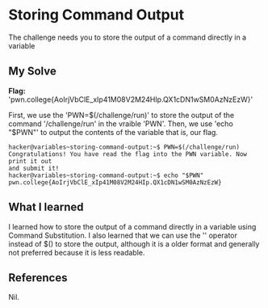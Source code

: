 # Storing Command Output
The challenge needs you to store the output of a command directly in a variable

## My Solve
**Flag:**  'pwn.college{AoIrjVbClE_xIp41M08V2M24HIp.QX1cDN1wSM0AzNzEzW}'

First, we use the 'PWN=$(/challenge/run)' to store the output of the command '/challenge/run' in the vraible 'PWN'.
Then, we use 'echo "$PWN"' to output the contents of the variable that is, our flag.

```
hacker@variables~storing-command-output:~$ PWN=$(/challenge/run)
Congratulations! You have read the flag into the PWN variable. Now print it out 
and submit it!
hacker@variables~storing-command-output:~$ echo "$PWN"
pwn.college{AoIrjVbClE_xIp41M08V2M24HIp.QX1cDN1wSM0AzNzEzW}
```

## What I learned
I learned how to store the output of a command directly in a variable using Command Substitution.
I also learned that we can use the '' operator instead of $() to store the output, although it is a older format and generally not preferred because it is less readable.

## References
Nil.
